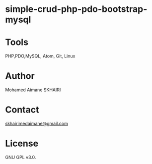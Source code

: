 # simple-crud-php-pdo-bootstrap-mysql

# Tools
PHP,PDO,MySQL, Atom, Git, Linux

# Author
Mohamed Aimane SKHAIRI

# Contact 
skhairimedaimane@gmail.com

# License
GNU GPL v3.0.
